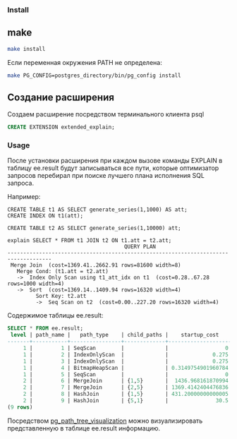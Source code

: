 ### Install

## make
```sh
make install
```    
Если переменная окружения PATH не определена:
```sh
make PG_CONFIG=postgres_directory/bin/pg_config install
```

## Создание расширения

Создаем расширение посредством терминального клиента psql
```sql
CREATE EXTENSION extended_explain;
```

### Usage

После установки расширения при каждом вызове команды EXPLAIN в таблицу ee.result будут записываться все пути, которые оптимизатор запросов перебирал при поиске лучшего плана исполнения SQL запроса.

Например:
```
CREATE TABLE t1 AS SELECT generate_series(1,1000) AS att;
CREATE INDEX ON t1(att);

CREATE TABLE t2 AS SELECT generate_series(1,10000) att;

explain SELECT * FROM t1 JOIN t2 ON t1.att = t2.att;
                                     QUERY PLAN                                     
------------------------------------------------------------------------------------
 Merge Join  (cost=1369.41..2662.91 rows=81600 width=8)
   Merge Cond: (t1.att = t2.att)
   ->  Index Only Scan using t1_att_idx on t1  (cost=0.28..67.28 rows=1000 width=4)
   ->  Sort  (cost=1369.14..1409.94 rows=16320 width=4)
         Sort Key: t2.att
         ->  Seq Scan on t2  (cost=0.00..227.20 rows=16320 width=4)
```

Содержимое таблицы ee.result:

```sql
SELECT * FROM ee.result;
 level | path_name |   path_type    | child_paths |    startup_cost    |     total_cost      | rows  | is_del | rel_name 
-------+-----------+----------------+-------------+--------------------+---------------------+-------+--------+----------
     1 |         1 | SeqScan        |             |                  0 |                  18 |  1000 | f      | t1
     1 |         2 | IndexOnlyScan  |             |              0.275 |              67.275 |  1000 | f      | t1
     1 |         3 | IndexOnlyScan  |             |              0.275 | 0.36568627450980395 |     5 | f      | t1
     1 |         4 | BitmapHeapScan |             | 0.3149754901960784 |   4.377475490196078 |     5 | t      | t1
     1 |         5 | SeqScan        |             |                  0 |  227.20000000000002 | 16320 | f      | t2
     2 |         6 | MergeJoin      | {1,5}       |  1436.968161870994 |  2665.9681618709938 | 81600 | f      | 
     2 |         7 | MergeJoin      | {2,5}       | 1369.4142404476836 |  2662.9142404476834 | 81600 | f      | 
     2 |         8 | HashJoin       | {1,5}       | 431.20000000000005 |              3307.7 | 81600 | t      | 
     2 |         9 | HashJoin       | {5,1}       |               30.5 |              3154.5 | 81600 | t      | 
(9 rows)
```

Посредством [pg_path_tree_visualization](https://github.com/04ina/pg_path_tree_visualization) можно визуализировать представленную в таблице ee.result информацию.